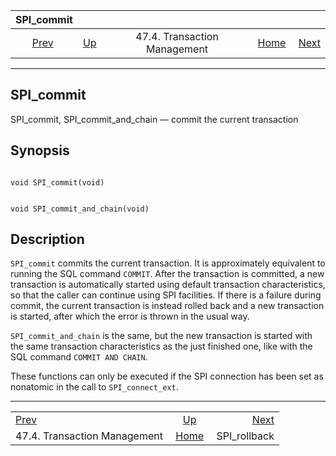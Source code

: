 

|                          SPI\_commit                         |                                                           |                              |                                                       |                                               |
| :----------------------------------------------------------: | :-------------------------------------------------------- | :--------------------------: | ----------------------------------------------------: | --------------------------------------------: |
| [Prev](spi-transaction.html "47.4. Transaction Management")  | [Up](spi-transaction.html "47.4. Transaction Management") | 47.4. Transaction Management | [Home](index.html "PostgreSQL 17devel Documentation") |  [Next](spi-spi-rollback.html "SPI_rollback") |

***

## SPI\_commit

SPI\_commit, SPI\_commit\_and\_chain — commit the current transaction

## Synopsis

```

void SPI_commit(void)
```

```

void SPI_commit_and_chain(void)
```

## Description

`SPI_commit` commits the current transaction. It is approximately equivalent to running the SQL command `COMMIT`. After the transaction is committed, a new transaction is automatically started using default transaction characteristics, so that the caller can continue using SPI facilities. If there is a failure during commit, the current transaction is instead rolled back and a new transaction is started, after which the error is thrown in the usual way.

`SPI_commit_and_chain` is the same, but the new transaction is started with the same transaction characteristics as the just finished one, like with the SQL command `COMMIT AND CHAIN`.

These functions can only be executed if the SPI connection has been set as nonatomic in the call to `SPI_connect_ext`.

***

|                                                              |                                                           |                                               |
| :----------------------------------------------------------- | :-------------------------------------------------------: | --------------------------------------------: |
| [Prev](spi-transaction.html "47.4. Transaction Management")  | [Up](spi-transaction.html "47.4. Transaction Management") |  [Next](spi-spi-rollback.html "SPI_rollback") |
| 47.4. Transaction Management                                 |   [Home](index.html "PostgreSQL 17devel Documentation")   |                                 SPI\_rollback |
